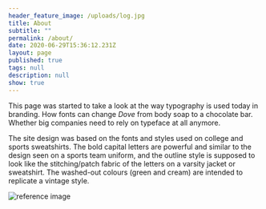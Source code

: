 ```yaml
---
header_feature_image: /uploads/log.jpg
title: About
subtitle: ""
permalink: /about/
date: 2020-06-29T15:36:12.231Z
layout: page
published: true
tags: null
description: null
show: true
---
```



This page was started to take a look at the way typography is used today in branding. How fonts can change *Dove* from body soap to a chocolate bar. Whether big companies need to rely on typeface at all anymore.

The site design was based on the fonts and styles used on college and sports sweatshirts. The bold capital letters are powerful and similar to the design seen on a sports team uniform, and the outline style is supposed to look like the stitching/patch fabric of the letters on a varsity jacket or sweatshirt. The washed-out colours (green and cream) are intended to replicate a vintage style.

![](../uploads/img_3311.jpg "reference image")